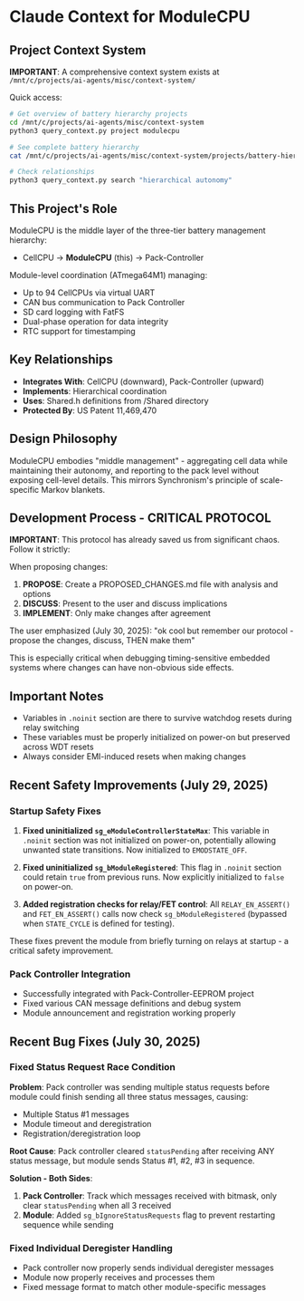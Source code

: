 # Claude Context for ModuleCPU

## Project Context System

**IMPORTANT**: A comprehensive context system exists at `/mnt/c/projects/ai-agents/misc/context-system/`

Quick access:
```bash
# Get overview of battery hierarchy projects
cd /mnt/c/projects/ai-agents/misc/context-system
python3 query_context.py project modulecpu

# See complete battery hierarchy
cat /mnt/c/projects/ai-agents/misc/context-system/projects/battery-hierarchy.md

# Check relationships
python3 query_context.py search "hierarchical autonomy"
```

## This Project's Role

ModuleCPU is the middle layer of the three-tier battery management hierarchy:
- CellCPU → **ModuleCPU** (this) → Pack-Controller

Module-level coordination (ATmega64M1) managing:
- Up to 94 CellCPUs via virtual UART
- CAN bus communication to Pack Controller
- SD card logging with FatFS
- Dual-phase operation for data integrity
- RTC support for timestamping

## Key Relationships
- **Integrates With**: CellCPU (downward), Pack-Controller (upward)
- **Implements**: Hierarchical coordination
- **Uses**: Shared.h definitions from /Shared directory
- **Protected By**: US Patent 11,469,470

## Design Philosophy
ModuleCPU embodies "middle management" - aggregating cell data while maintaining their autonomy, and reporting to the pack level without exposing cell-level details. This mirrors Synchronism's principle of scale-specific Markov blankets.

## Development Process - CRITICAL PROTOCOL
**IMPORTANT**: This protocol has already saved us from significant chaos. Follow it strictly:

When proposing changes:
1. **PROPOSE**: Create a PROPOSED_CHANGES.md file with analysis and options
2. **DISCUSS**: Present to the user and discuss implications  
3. **IMPLEMENT**: Only make changes after agreement

The user emphasized (July 30, 2025): "ok cool but remember our protocol - propose the changes, discuss, THEN make them"

This is especially critical when debugging timing-sensitive embedded systems where changes can have non-obvious side effects.

## Important Notes
- Variables in `.noinit` section are there to survive watchdog resets during relay switching
- These variables must be properly initialized on power-on but preserved across WDT resets
- Always consider EMI-induced resets when making changes

## Recent Safety Improvements (July 29, 2025)

### Startup Safety Fixes
1. **Fixed uninitialized `sg_eModuleControllerStateMax`**: This variable in `.noinit` section was not initialized on power-on, potentially allowing unwanted state transitions. Now initialized to `EMODSTATE_OFF`.

2. **Fixed uninitialized `sg_bModuleRegistered`**: This flag in `.noinit` section could retain `true` from previous runs. Now explicitly initialized to `false` on power-on.

3. **Added registration checks for relay/FET control**: All `RELAY_EN_ASSERT()` and `FET_EN_ASSERT()` calls now check `sg_bModuleRegistered` (bypassed when `STATE_CYCLE` is defined for testing).

These fixes prevent the module from briefly turning on relays at startup - a critical safety improvement.

### Pack Controller Integration
- Successfully integrated with Pack-Controller-EEPROM project
- Fixed various CAN message definitions and debug system
- Module announcement and registration working properly

## Recent Bug Fixes (July 30, 2025)

### Fixed Status Request Race Condition
**Problem**: Pack controller was sending multiple status requests before module could finish sending all three status messages, causing:
- Multiple Status #1 messages
- Module timeout and deregistration
- Registration/deregistration loop

**Root Cause**: Pack controller cleared `statusPending` after receiving ANY status message, but module sends Status #1, #2, #3 in sequence.

**Solution - Both Sides**:
1. **Pack Controller**: Track which messages received with bitmask, only clear `statusPending` when all 3 received
2. **Module**: Added `sg_bIgnoreStatusRequests` flag to prevent restarting sequence while sending

### Fixed Individual Deregister Handling
- Pack controller now properly sends individual deregister messages
- Module now properly receives and processes them
- Fixed message format to match other module-specific messages
